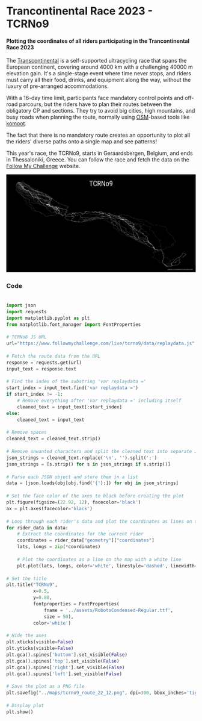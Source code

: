 # Trancontinental Race 2023 - TCRNo9
#### Plotting the coordinates of all riders participating in the Trancontinental Race 2023



The [Transcontinental](https://www.transcontinental.cc) is a self-supported ultracycling race that spans the European continent, covering around 4000 km with a challenging 40000 m elevation gain. It's a single-stage event where time never stops, and riders must carry all their food, drinks, and equipment along the way, without the luxury of pre-arranged accommodations.

With a 16-day time limit, participants face mandatory control points and off-road parcours, but the riders have to plan their routes between the obligatory CP and sections. They try to avoid big cities, high mountains, and busy roads when planning the route, normally using [OSM](https://www.openstreetmap.org/#map=12/11.0733/106.3078)-based tools like [komoot](https://www.komoot.com).

The fact that there is no mandatory route creates an opportunity to plot all the riders' diverse paths onto a single map and see patterns!

This year's race, the TCRNo9, starts in Geraardsbergen, Belgium, and ends in Thessaloniki, Greece.
You can follow the race and fetch the data on the [Follow My Challenge](https://www2.followmychallenge.com/live/tcrno9/) website.


![png](maps/tcrno9_route_horizontal.png)

### Code 

```python

import json
import requests
import matplotlib.pyplot as plt
from matplotlib.font_manager import FontProperties

# TCRNo8 JS URL 
url="https://www.followmychallenge.com/live/tcrno9/data/replaydata.js"

# Fetch the route data from the URL
response = requests.get(url)
input_text = response.text

# Find the index of the substring 'var replaydata ='
start_index = input_text.find('var replaydata =')
if start_index != -1:
    # Remove everything after 'var replaydata =' including itself
    cleaned_text = input_text[:start_index]
else:
    cleaned_text = input_text
    
# Remove spaces 
cleaned_text = cleaned_text.strip()

# Remove unwanted characters and split the cleaned text into separate JSON strings
json_strings = cleaned_text.replace('\n', '').split(';')
json_strings = [s.strip() for s in json_strings if s.strip()]

# Parse each JSON object and store them in a list
data = [json.loads(obj[obj.find('{'):]) for obj in json_strings]

# Set the face color of the axes to black before creating the plot
plt.figure(figsize=(22.92, 12), facecolor='black')
ax = plt.axes(facecolor='black')

# Loop through each rider's data and plot the coordinates as lines on the map
for rider_data in data:
    # Extract the coordinates for the current rider
    coordinates = rider_data["geometry"]["coordinates"]
    lats, longs = zip(*coordinates)

    # Plot the coordinates as a line on the map with a white line
    plt.plot(lats, longs, color='white', linestyle='dashed', linewidth=0.3)

# Set the title
plt.title("TCRNo9",
          x=0.5,
          y=0.88,
          fontproperties = FontProperties(
              fname = '../assets/RobotoCondensed-Regular.ttf',
              size = 50),
          color='white')

# Hide the axes
plt.xticks(visible=False)
plt.yticks(visible=False)
plt.gca().spines['bottom'].set_visible(False)
plt.gca().spines['top'].set_visible(False)
plt.gca().spines['right'].set_visible(False)
plt.gca().spines['left'].set_visible(False)

# Save the plot as a PNG file
plt.savefig("../maps/tcrno9_route_22_12.png", dpi=300, bbox_inches='tight')

# Display plot
plt.show()

```
